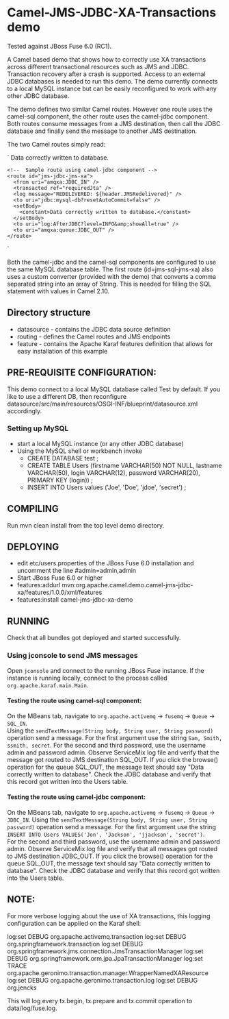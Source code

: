 # Camel-JMS-JDBC-XA-Transactions demo

Tested against JBoss Fuse 6.0 (RC1).

A Camel based demo that shows how to correctly use XA transactions across 
different transactional resources such as JMS and JDBC.
Transaction recovery after a crash is supported.
Access to an external JDBC databases is needed to run this demo.
The demo currently connects to a local MySQL instance but can be easily 
reconfigured to work with any other JDBC database.

The demo defines two similar Camel routes. However one route uses the 
camel-sql component, the other route uses the camel-jdbc component. 
Both routes consume messages from a JMS destination, then call the JDBC database
and finally send the message to another JMS destination.


The two Camel routes simply read:

`
  <camelContext xmlns="http://camel.apache.org/schema/blueprint">
    <!-- Sample route using the camel-sql component -->
    <route id="jms-sql-jms-xa">
      <from uri="amqxa:SQL_IN" />
      <transacted ref="requiredJta" /> 
      <log message="REDELIVERED: ${header.JMSRedelivered}" />
      <convertBodyTo type="java.lang.Object[]" />
      <to uri ="sql:INSERT INTO USERS values (#, #, #, #)" />
      <setBody>
        <constant>Data correctly written to database.</constant>
      </setBody>
      <to uri="log:AfterJDBC?level=INFO&amp;showAll=true" />
      <to uri="amqxa:queue:SQL_OUT" />
    </route>

    <!--  Sample route using camel-jdbc component -->
    <route id="jms-jdbc-jms-xa">
      <from uri="amqxa:JDBC_IN" />
      <transacted ref="requiredJta" /> 
      <log message="REDELIVERED: ${header.JMSRedelivered}" />
      <to uri="jdbc:mysql-db?resetAutoCommit=false" />
      <setBody>
        <constant>Data correctly written to database.</constant>
      </setBody>
      <to uri="log:AfterJDBC?level=INFO&amp;showAll=true" />
      <to uri="amqxa:queue:JDBC_OUT" />
    </route>
  </camelContext>
`

Both the camel-jdbc and the camel-sql components are configured to use the same
MySQL database table.
The first route (id=jms-sql-jms-xa) also uses a custom converter (provided with 
the demo) that converts a comma separated string into an array of String. This 
is needed for filling the SQL statement with values in Camel 2.10.


## Directory structure
* datasource - contains the JDBC data source definition
* routing - defines the Camel routes and JMS endpoints
* feature - contains the Apache Karaf features definition that allows for easy installation of this example


## PRE-REQUISITE CONFIGURATION:
This demo connect to a local MySQL database called Test by default. 
If you like to use a different DB, then reconfigure 
datasource/src/main/resources/OSGI-INF/blueprint/datasource.xml 
accordingly. 


### Setting up MySQL
- start a local MySQL instance (or any other JDBC database)
- Using the MySQL shell or workbench invoke 
  - CREATE DATABASE test ;
  - CREATE TABLE Users (firstname VARCHAR(50) NOT NULL, lastname VARCHAR(50), login VARCHAR(12), password VARCHAR(20), PRIMARY KEY (login)) ;
  - INSERT INTO Users values ('Joe', 'Doe', 'jdoe', 'secret') ;


## COMPILING
Run 
  mvn clean install
from the top level demo directory.


## DEPLOYING
- edit etc/users.properties of the JBoss Fuse 6.0 installation and uncomment
  the line 
  #admin=admin,admin
- Start JBoss Fuse 6.0 or higher
- features:addurl mvn:org.apache.camel.demo.camel-jms-jdbc-xa/features/1.0.0/xml/features
- features:install camel-jms-jdbc-xa-demo

## RUNNING
Check that all bundles got deployed and started successfully. 

### Using jconsole to send JMS messages
Open `jconsole` and connect to the running JBoss Fuse instance. If the instance is running locally, connect to
the process called `org.apache.karaf.main.Main`.

#### Testing the route using camel-sql component:
On the MBeans tab, navigate to `org.apache.activemq` &rarr; `fusemq` &rarr; `Queue` &rarr; `SQL_IN`.  
Using the `sendTextMessage(String body, String user, String password)` operation send a message.
For the first argument use the string `Sam, Smith, ssmith, secret`.  For the second and third password, 
use the username admin and password admin.
Observe ServiceMix log file and verify that the message got routed to JMS destination SQL_OUT.
If you click the browse() operation for the queue SQL_OUT, the message text should say
"Data correctly written to database".
Check the JDBC database and verify that this record got written into the Users table.

#### Testing the route using camel-jdbc component:
On the MBeans tab, navigate to `org.apache.activemq` &rarr; `fusemq` &rarr; `Queue` &rarr; `JDBC_IN`.
Using the `sendTextMessage(String body, String user, String password)` operation send a message.
For the first argument use the string `INSERT INTO Users VALUES('Jon', 'Jackson', 'jjackson', 'secret')`.  
For the second and third password, use the username admin and password admin.
Observe ServiceMix log file and verify that all messages got routed to 
JMS destination JDBC_OUT. 
If you click the browse() operation for the queue SQL_OUT, the message text should say
"Data correctly written to database".
Check the JDBC database and verify that this record got written into the Users table.



## NOTE: 
For more verbose logging about the use of XA transactions, this logging 
configuration can be applied on the Karaf shell:

log:set DEBUG org.apache.activemq.transaction
log:set DEBUG org.springframework.transaction
log:set DEBUG org.springframework.jms.connection.JmsTransactionManager
log:set DEBUG org.springframework.orm.jpa.JpaTransactionManager
log:set TRACE org.apache.geronimo.transaction.manager.WrapperNamedXAResource
log:set DEBUG org.apache.geronimo.transaction.log
log:set DEBUG org.jencks

This will log every tx.begin, tx.prepare and tx.commit operation to data/log/fuse.log.

